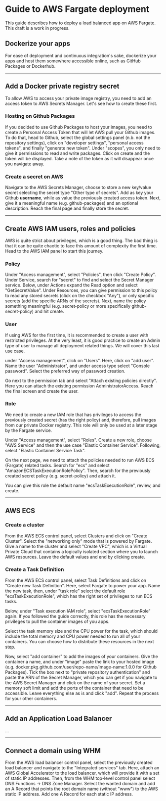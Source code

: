 # Guide to AWS Fargate deployment
This guide describes how to deploy a load balanced app on AWS Fargate. This draft is a work in progress.

## Dockerize your apps
For ease of deployment and continuous integration's sake, dockerize your apps and host them somewhere accessible online, such as GitHub Packages or Dockerhub. 

<hr>

## Add a Docker private registry secret
To allow AWS to access your private image registry, you need to add an access token to AWS Secrets Manager. Let's see how to create these first.

### Hosting on Github Packages
If you decided to use Github Packages to host your images, you need to create a Personal Access Token that will let AWS pull your Github images. To do that, head to Github, select the global settings panel (n.b. not the repository settings), click on "developer settings", "personal access tokens", and finally "generate new token". Under "scopes", you only need to give it permissions to read and write packages. Click on create and the token will be displayed. Take a note of the token as it will disappear once you navigate away. 

### Create a secret on AWS
Navigate to the AWS Secrets Manager, choose to store a new key/value secret selecting the secret type "Other type of secrets". Add as key your Github **username**, while as value the previously created access token. Next, give it a meaningful name (e.g. github-packages) and an optional description. Reach the final page and finally store the secret.

<hr>

## Create AWS IAM users, roles and policies
AWS is quite strict about privileges, which is a good thing. The bad thing is that it can be quite chaotic to face this amount of complexity the first time.
Head to the AWS IAM panel to start this journey.


### Policy
Under "Access management", select "Policies", then click "Create Policy". Under Service, search for "secret" to find and select the Secret Manager service. Below, under Actions expand the Read option and select "GetSecretValue". Under Resources, you can give permission to this policy to read any stored secrets (click on the checkbox "Any"), or only specific secrets (add the specific ARNs of the secrets). Next, name the policy something meaningful (e.g. secret-policy or more specifically github-secret-policy) and hit create.

### User
If using AWS for the first time, it is recommended to create a user with restricted privileges. At the very least, it is good practice to create an Admin type of user to manage all deployment related things. We will cover this last use case.

under "Access management", click on "Users". Here, click on "add user". Name the user "Administrator", and under access type select "Console password". Select the preferred way of password creation.

Go next to the permission tab and select "Attach existing policies directly". Here you can attach the existing permission AdministratorAccess. Reach the final screen and create the user.


### Role
We need to create a new IAM role that has privileges to access the previously created secret (has the right policy) and, therefore, pull images from our private Docker registry. This role will only be used at a later stage by the Fargate service.

Under "Access management", select "Roles". Create a new role, choose "AWS Service" and then the use case "Elastic Container Service". Following, select "Elastic Container Service Task".

On the next page, we need to attach the policies needed to run AWS ECS (Fargate) related tasks. Search for "ecs" and select "AmazonECSTaskExecutionRolePolicy".  Then, search for the previously created secret policy (e.g. secret-policy) and attach it.

You can give this role the default name "ecsTaskExecutionRole", review, and create.

<hr>

## AWS ECS

### Create a cluster
From the AWS ECS control panel, select Clusters and click on "Create Cluster". Select the "networking only" mode that is powered by Fargate. Give a name to the cluster and select "Create VPC", which is a Virtual Private Cloud that contains a logically isolated section where you to launch AWS resources. Leave the default values and end by clicking create.

### Create a Task Definition
From the AWS ECS control panel, select Task Definitions and click on "Create new Task Definition". Here, select Fargate to power your app. Name the new task, then, under "task role" select the default role "ecsTaskExecutionRole", which has the right set of privileges to run ECS tasks. 

Below, under "Task execution IAM role", select "ecsTaskExecutionRole" again. If you followed the guide correctly, this role has the necessary privileges to pull the container images of you apps.

Select the task memory size and the CPU power for the task, which should include the total memory and CPU power needed to run all of your containers. You can choose how to distribute these resources in the next step.

Now, select "add container" to add the images of your containers. Give the container a name, and under "image" paste the link to your hosted image (e.g. docker.pkg.github.com/user/repo-name/image-name:1.0.0 for Github Packages). Tick the box next to "private repository authentication" and paste the ARN of the Secret Manager, which you can get if you navigate to the AWS Secret Manager and click on the name of your secret.
Set a memory soft limit and add the ports of the container that need to be accessible. Leave everything else as is and click "add". Repeat the process for your other containers.


<hr>

## Add an Application Load Balancer
...

<hr>

## Connect a domain using WHM
From the AWS load balancer control panel, select the previously created load balancer and navigate to the "Integrated services" tab.
Here, attach an AWS Global Accelerator to the load balancer, which will provide it with a set of static IP addresses. Then, from the WHM top-level control panel select DNS Functions -> DNS Zone Manager. Select the wanted domain and add an A Record that points the root domain name (without "www") to the AWS static IP address. Add one A Record for each static IP address.

